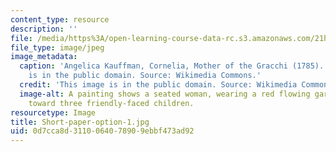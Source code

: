 ```yaml
---
content_type: resource
description: ''
file: /media/https%3A/open-learning-course-data-rc.s3.amazonaws.com/21h-331-julius-caesar-and-the-fall-of-the-roman-republic-spring-2016/0d7cca8d3110064078909ebbf473ad92_Short-paper-option-1.jpg
file_type: image/jpeg
image_metadata:
  caption: 'Angelica Kauffman, Cornelia, Mother of the Gracchi (1785). This image
    is in the public domain. Source: Wikimedia Commons.'
  credit: 'This image is in the public domain. Source: Wikimedia Commons.'
  image-alt: A painting shows a seated woman, wearing a red flowing garment, looking
    toward three friendly-faced children.
resourcetype: Image
title: Short-paper-option-1.jpg
uid: 0d7cca8d-3110-0640-7890-9ebbf473ad92
---
```

